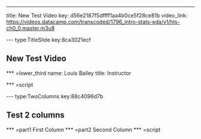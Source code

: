 ---
title: New Test Video
key: d56e2187f5dffff1aa4b0ce5f28ce81b
video_link: https://videos.datacamp.com/transcoded/1796_intro-stats-eda/v1/hls-ch0_0.master.m3u8

--- type:TitleSlide key:8ca3021ecf
## New Test Video

*** =lower_third
name: Louis Bailey 
title: Instructor

*** =script


--- type:TwoColumns key:88c4096d7b
## Test 2 columns

*** =part1
First Column
*** =part2
Second Column
*** =script


